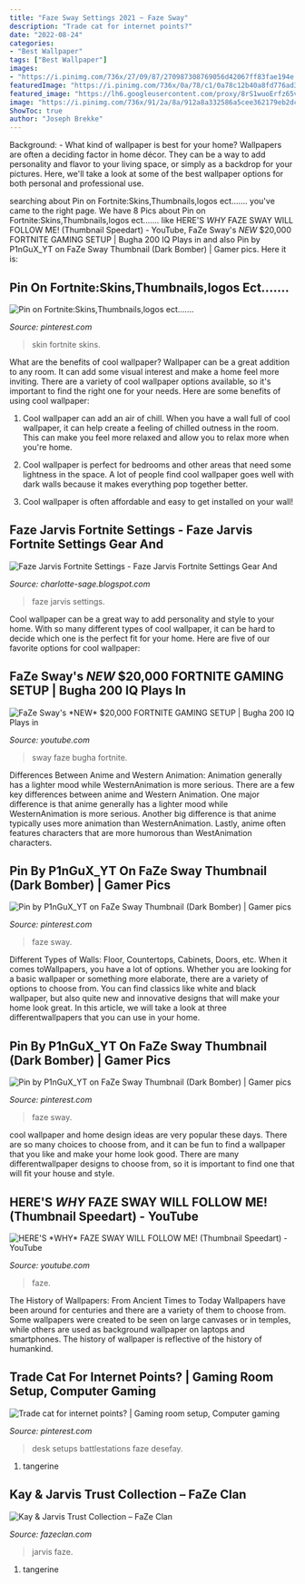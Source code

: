 ```yaml
---
title: "Faze Sway Settings 2021 ~ Faze Sway"
description: "Trade cat for internet points?"
date: "2022-08-24"
categories:
- "Best Wallpaper"
tags: ["Best Wallpaper"]
images:
- "https://i.pinimg.com/736x/27/09/87/270987308769056d42067ff83fae194e.jpg"
featuredImage: "https://i.pinimg.com/736x/0a/78/c1/0a78c12b40a8fd776ad35a16f9c86ff3.jpg"
featured_image: "https://lh6.googleusercontent.com/proxy/8rS1wuoErfz65v3A-pXi_Kv6bnNk2tQO9p1xbO1gZpBv08PW_VbZeCJhQOEgPMFB8lRP4ifVV_ne_SpAni5QYef9tgLnBUsAE6dyvsYx83ynJy-3Q8p1l401nyA9qotNwA0Knm9vx8Y_Ag=w1200-h630-p-k-no-nu"
image: "https://i.pinimg.com/736x/91/2a/8a/912a8a332586a5cee362179eb2dc1777.jpg"
ShowToc: true
author: "Joseph Brekke"
---
```



Background: - What kind of wallpaper is best for your home?
Wallpapers are often a deciding factor in home décor. They can be a way to add personality and flavor to your living space, or simply as a backdrop for your pictures. Here, we'll take a look at some of the best wallpaper options for both personal and professional use.

	

		
searching about Pin on Fortnite:Skins,Thumbnails,logos ect....... you've came to the right page. We have 8 Pics about Pin on Fortnite:Skins,Thumbnails,logos ect....... like HERE&#039;S *WHY* FAZE SWAY WILL FOLLOW ME! (Thumbnail Speedart) - YouTube, FaZe Sway&#039;s *NEW* $20,000 FORTNITE GAMING SETUP | Bugha 200 IQ Plays in and also Pin by P1nGuX_YT on FaZe Sway Thumbnail (Dark Bomber) | Gamer pics. Here it is:
		
    
## Pin On Fortnite:Skins,Thumbnails,logos Ect.......

<img loading=lazy src="https://i.pinimg.com/736x/91/2a/8a/912a8a332586a5cee362179eb2dc1777.jpg" onerror="this.onerror=null;this.src='https://tse1.mm.bing.net/th?id=OIP.teT-u4_9Hntws4Pp3QskMgHaEK&amp;pid=15.1';" alt="Pin on Fortnite:Skins,Thumbnails,logos ect.......">

_Source: pinterest.com_

>skin fortnite skins. 

	

What are the benefits of cool wallpaper?
Wallpaper can be a great addition to any room. It can add some visual interest and make a home feel more inviting. There are a variety of cool wallpaper options available, so it's important to find the right one for your needs. Here are some benefits of using cool wallpaper: 
1. Cool wallpaper can add an air of chill. When you have a wall full of cool wallpaper, it can help create a feeling of chilled outness in the room. This can make you feel more relaxed and allow you to relax more when you're home. 

2. Cool wallpaper is perfect for bedrooms and other areas that need some lightness in the space. A lot of people find cool wallpaper goes well with dark walls because it makes everything pop together better. 

3. Cool wallpaper is often affordable and easy to get installed on your wall!

    
## Faze Jarvis Fortnite Settings - Faze Jarvis Fortnite Settings Gear And

<img loading=lazy src="https://lh6.googleusercontent.com/proxy/8rS1wuoErfz65v3A-pXi_Kv6bnNk2tQO9p1xbO1gZpBv08PW_VbZeCJhQOEgPMFB8lRP4ifVV_ne_SpAni5QYef9tgLnBUsAE6dyvsYx83ynJy-3Q8p1l401nyA9qotNwA0Knm9vx8Y_Ag=w1200-h630-p-k-no-nu" onerror="this.onerror=null;this.src='https://tse3.mm.bing.net/th?id=OIP.xBEFtJf_nTnUmfrP-xaIkwHaFj&amp;pid=15.1';" alt="Faze Jarvis Fortnite Settings - Faze Jarvis Fortnite Settings Gear And">

_Source: charlotte-sage.blogspot.com_

>faze jarvis settings. 

	

Cool wallpaper can be a great way to add personality and style to your home. With so many different types of cool wallpaper, it can be hard to decide which one is the perfect fit for your home. Here are five of our favorite options for cool wallpaper: 

    
## FaZe Sway&#039;s *NEW* $20,000 FORTNITE GAMING SETUP | Bugha 200 IQ Plays In

<img loading=lazy src="https://i.ytimg.com/vi/tDhYQUzdRMM/maxresdefault.jpg" onerror="this.onerror=null;this.src='https://tse3.mm.bing.net/th?id=OIP.-gV39rkRoFVlpC2UIFQOqwHaEK&amp;pid=15.1';" alt="FaZe Sway&#039;s *NEW* $20,000 FORTNITE GAMING SETUP | Bugha 200 IQ Plays in">

_Source: youtube.com_

>sway faze bugha fortnite. 

	

Differences Between Anime and Western Animation: Animation generally has a lighter mood while WesternAnimation is more serious.
There are a few key differences between anime and Western Animation. One major difference is that anime generally has a lighter mood while WesternAnimation is more serious. Another big difference is that anime typically uses more animation than WesternAnimation. Lastly, anime often features characters that are more humorous than WestAnimation characters.

    
## Pin By P1nGuX_YT On FaZe Sway Thumbnail (Dark Bomber) | Gamer Pics

<img loading=lazy src="https://i.pinimg.com/originals/ee/30/80/ee30805d813d0a07c03f4a2e90f1d0fd.jpg" onerror="this.onerror=null;this.src='https://tse4.mm.bing.net/th?id=OIP.M9soutqBvA_UlEwklKu1IAHaEK&amp;pid=15.1';" alt="Pin by P1nGuX_YT on FaZe Sway Thumbnail (Dark Bomber) | Gamer pics">

_Source: pinterest.com_

>faze sway. 

	

Different Types of Walls: Floor, Countertops, Cabinets, Doors, etc.
When it comes toWallpapers, you have a lot of options. Whether you are looking for a basic wallpaper or something more elaborate, there are a variety of options to choose from. You can find classics like white and black wallpaper, but also quite new and innovative designs that will make your home look great. In this article, we will take a look at three differentwallpapers that you can use in your home.

    
## Pin By P1nGuX_YT On FaZe Sway Thumbnail (Dark Bomber) | Gamer Pics

<img loading=lazy src="https://i.pinimg.com/736x/27/09/87/270987308769056d42067ff83fae194e.jpg" onerror="this.onerror=null;this.src='https://tse4.mm.bing.net/th?id=OIP.9Xk3sQW5aW7rz0HiyRAHoAHaEK&amp;pid=15.1';" alt="Pin by P1nGuX_YT on FaZe Sway Thumbnail (Dark Bomber) | Gamer pics">

_Source: pinterest.com_

>faze sway. 

	

cool wallpaper and home design ideas are very popular these days. There are so many choices to choose from, and it can be fun to find a wallpaper that you like and make your home look good. There are many differentwallpaper designs to choose from, so it is important to find one that will fit your house and style.

    
## HERE&#039;S *WHY* FAZE SWAY WILL FOLLOW ME! (Thumbnail Speedart) - YouTube

<img loading=lazy src="https://i.ytimg.com/vi/hhhmZP6fNZ0/maxresdefault.jpg" onerror="this.onerror=null;this.src='https://tse4.mm.bing.net/th?id=OIP.KZxXInOKEe_CSuXoKYzJQwHaEK&amp;pid=15.1';" alt="HERE&#039;S *WHY* FAZE SWAY WILL FOLLOW ME! (Thumbnail Speedart) - YouTube">

_Source: youtube.com_

>faze. 

	

The History of Wallpapers: From Ancient Times to Today
Wallpapers have been around for centuries and there are a variety of them to choose from. Some wallpapers were created to be seen on large canvases or in temples, while others are used as background wallpaper on laptops and smartphones. The history of wallpaper is reflective of the history of humankind.

    
## Trade Cat For Internet Points? | Gaming Room Setup, Computer Gaming

<img loading=lazy src="https://i.pinimg.com/736x/0a/78/c1/0a78c12b40a8fd776ad35a16f9c86ff3.jpg" onerror="this.onerror=null;this.src='https://tse3.mm.bing.net/th?id=OIP.cO-4O8StomVVj1Z5a5Z-agHaJ3&amp;pid=15.1';" alt="Trade cat for internet points? | Gaming room setup, Computer gaming">

_Source: pinterest.com_

>desk setups battlestations faze desefay. 

	

1. tangerine 

    
## Kay &amp; Jarvis Trust Collection – FaZe Clan

<img loading=lazy src="http://cdn.shopify.com/s/files/1/0068/5074/0281/collections/Trust_Tee_White_grande.png?v=1584618946" onerror="this.onerror=null;this.src='https://tse3.mm.bing.net/th?id=OIP.f17MDgwN-wgvCbYw3hlGPwHaHa&amp;pid=15.1';" alt="Kay &amp; Jarvis Trust Collection – FaZe Clan">

_Source: fazeclan.com_

>jarvis faze. 

	

1. tangerine 

